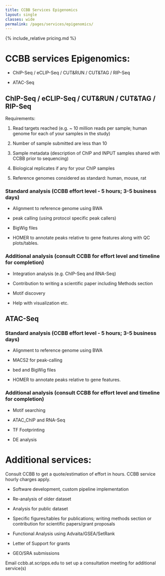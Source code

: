 ```yaml
---
title: CCBB Services Epigenomics
layout: single
classes: wide
permalink: /pages/services/epigenomics/
---
```



{% include_relative pricing.md %}

# CCBB services Epigenomics: 

* ChIP-Seq / eCLIP-Seq / CUT&RUN / CUT&TAG / RIP-Seq

* ATAC-Seq 

## ChIP-Seq / eCLIP-Seq / CUT&RUN / CUT&TAG / RIP-Seq  

Requirements:

1. Read targets reached (e.g. ~ 10 million reads per sample; human genome for each of your samples in the study)

2. Number of sample submitted are less than 10

3. Sample metadata (description of ChIP and INPUT samples shared with CCBB prior to sequencing)

4. Biological replicates if any for your ChIP samples

5. Reference genomes considered as standard: human, mouse, rat

### Standard analysis (CCBB effort level - 5 hours; 3-5 business days)

* Alignment to reference genome using BWA

* peak calling (using protocol specific peak callers)

* BigWig files

* HOMER to annotate peaks relative to gene features along with QC plots/tables. 

### Additional analysis (consult CCBB for effort level and timeline for completion)

* Integration analysis (e.g. ChIP-Seq and RNA-Seq)

* Contribution to writing a scientific paper including Methods section 

* Motif discovery

* Help with visualization etc.



## ATAC-Seq 

### Standard analysis (CCBB effort level - 5 hours; 3-5 business days)

* Alignment to reference genome using BWA

* MACS2 for peak-calling

* bed and BigWig files

* HOMER to annotate peaks relative to gene features.

### Additional analysis (consult CCBB for effort level and timeline for completion)

* Motif searching

* ATAC_ChIP and RNA-Seq 

* TF Footprinting

* DE analysis


# Additional services: 

Consult CCBB to get a quote/estimation of effort in hours. CCBB service hourly charges apply.


* Software development, custom pipeline implementation

* Re-analysis of older dataset

* Analysis for public dataset

* Specific figures/tables for publications; writing methods section or contribution for scientific papers/grant proposals

* Functional Analysis using Advaita/GSEA/SetRank

* Letter of Support for grants

* GEO/SRA submissions



Email ccbb.at.scripps.edu to set up a consultation meeting for additional service(s)




